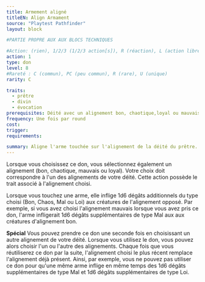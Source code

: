 ```yaml
---
title: Armement aligné
titleEN: Align Armament
source: "Playtest Pathfinder"
layout: block

#PARTIE PROPRE AUX AUX BLOCS TECHNIQUES

#Action: (rien), 1/2/3 (1/2/3 action[s]), R (réaction), L (action libre)
action: 1
type: don
level: 8
#Rareté : C (commun), PC (peu commun), R (rare), U (unique)
rarity: C

traits:
  - prêtre
  - divin
  - évocation
prerequisites: Déité avec un alignement bon, chaotique,loyal ou mauvais.
frequency: Une fois par round
cost: 
trigger: 
requirements:

summary: Aligne l'arme touchée sur l'alignement de la déité du prêtre.
---
```


Lorsque vous choisissez ce don, vous sélectionnez également un alignement (bon, chaotique, mauvais ou loyal). Votre choix doit correspondre à l'un des alignements de votre déité. Cette action possède le trait associé à l'alignement choisi.

Lorsque vous touchez une arme, elle inflige 1d6 dégâts additionnels du type choisi (Bon, Chaos, Mal ou Loi) aux créatures de l'alignement opposé. Par exemple, si vous avez choisi l'alignement mauvais lorsque vous avez pris ce don, l'arme infligerait 1d6 dégâts supplémentaires de type Mal aux aux créatures d'alignement bon.

**Spécial** Vous pouvez prendre ce don une seconde fois en choisissant un autre alignement de votre déité. Lorsque vous utilisez le don, vous pouvez alors choisir l'un ou l'autre des alignements. Chaque fois que vous réutiliserez ce don par la suite, l'alignement choisi le plus récent remplace l'alignement déjà présent. Ainsi, par exemple, vous ne pouvez pas utiliser ce don pour qu'une même arme inflige en même temps des 1d6 dégâts supplémentaires de type Mal et 1d6 dégâts supplémentaires de type Loi.
